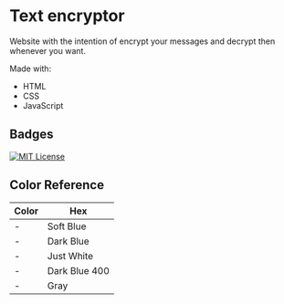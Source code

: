 
# Text encryptor

Website with the intention of encrypt your messages and decrypt then whenever you want.

Made with: 

* HTML
* CSS
* JavaScript


## Badges


[![MIT License](https://img.shields.io/badge/License-MIT-green.svg)](https://choosealicense.com/licenses/mit/)
## Color Reference

| Color             | Hex                                                                |
| ----------------- | ------------------------------------------------------------------ |
- | Soft Blue | ![#E5E5E5](https://placehold.co/15x15/E5E5E5/E5E5E5.png) `#E5E5E5`
- | Dark Blue | ![#0A3871](https://placehold.co/15x15/0A3871/0A3871.png) `#0A3871`
- | Just White | ![#FFFFFF](https://placehold.co/15x15/FFFFFF/FFFFFF.png) `#FFFFFF`
- | Dark Blue 400 | ![#072B61](https://placehold.co/15x15/072B61/072B61.png) `#072B61`
- | Gray | ![#495057](https://placehold.co/15x15/495057/495057.png) `#495057`
